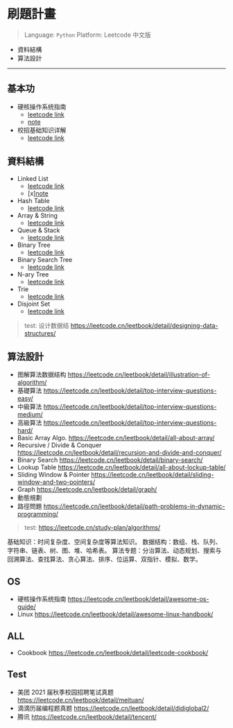 # 刷題計畫

> Language: `Python`
> Platform: Leetcode 中文版

- 資料結構
- 算法設計

---

## 基本功

- 硬核操作系统指南
    - [leetcode link](https://leetcode.cn/leetbook/detail/awesome-os-guide/)
    - [note](leetcode/awesome-os-guide.md)
- 校招基础知识详解
    - [leetcode link](https://leetcode.cn/leetbook/detail/tech-interview-cookbook/)


## 資料結構

- Linked List
    - [leetcode link](https://leetcode.cn/leetbook/detail/linked-list/)
    - [x][note](leetcode/linked-list.md)
- Hash Table
    - [leetcode link](https://leetcode.cn/leetbook/detail/hash-table/)
- Array & String
    - [leetcode link](https://leetcode.cn/leetbook/detail/array-and-string/)
- Queue & Stack
    - [leetcode link](https://leetcode.cn/leetbook/detail/queue-stack/)
- Binary Tree
    - [leetcode link](https://leetcode.cn/leetbook/detail/data-structure-binary-tree/)
- Binary Search Tree
    - [leetcode link](https://leetcode.cn/leetbook/detail/introduction-to-data-structure-binary-search-tree/)
- N-ary Tree
    - [leetcode link](https://leetcode.cn/leetbook/detail/n-ary-tree/)
- Trie
    - [leetcode link](https://leetcode.cn/leetbook/detail/trie/)
- Disjoint Set
    - [leetcode link](https://leetcode.cn/leetbook/detail/disjoint-set/)

> test:
>  设计数据结 https://leetcode.cn/leetbook/detail/designing-data-structures/

## 算法設計

- 图解算法数据结构 https://leetcode.cn/leetbook/detail/illustration-of-algorithm/
- 基礎算法 https://leetcode.cn/leetbook/detail/top-interview-questions-easy/
- 中級算法 https://leetcode.cn/leetbook/detail/top-interview-questions-medium/
- 高級算法 https://leetcode.cn/leetbook/detail/top-interview-questions-hard/
- Basic Array Algo. https://leetcode.cn/leetbook/detail/all-about-array/
- Recursive / Divide & Conquer https://leetcode.cn/leetbook/detail/recursion-and-divide-and-conquer/
- Binary Search https://leetcode.cn/leetbook/detail/binary-search/
- Lookup Table https://leetcode.cn/leetbook/detail/all-about-lockup-table/
- Sliding Window & Pointer https://leetcode.cn/leetbook/detail/sliding-window-and-two-pointers/
- Graph https://leetcode.cn/leetbook/detail/graph/
- 動態規劃 
- 路徑問題 https://leetcode.cn/leetbook/detail/path-problems-in-dynamic-programming/

> test: https://leetcode.cn/study-plan/algorithms/

基础知识：时间复杂度、空间复杂度等算法知识。
数据结构：数组、栈、队列、字符串、链表、树、图、堆、哈希表。
算法专题：分治算法、动态规划、搜索与回溯算法、查找算法、贪心算法、排序、位运算、双指针、模拟、数学。

## OS

- 硬核操作系统指南  https://leetcode.cn/leetbook/detail/awesome-os-guide/
- Linux https://leetcode.cn/leetbook/detail/awesome-linux-handbook/


## ALL

- Cookbook https://leetcode.cn/leetbook/detail/leetcode-cookbook/

## Test

- 美团 2021 届秋季校园招聘笔试真题 https://leetcode.cn/leetbook/detail/meituan/
- 滴滴历届编程题真题 https://leetcode.cn/leetbook/detail/didiglobal2/
- 腾讯 https://leetcode.cn/leetbook/detail/tencent/

